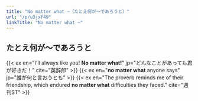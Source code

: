 ```yaml
---
title: "No matter what ~（たとえ何が～であろうと）"
url: "/p/u3jxf49"
linkTitle: "No matter what ~"
---
```


たとえ何が～であろうと
----
{{< ex en="I'll always like you! **No matter what!**" jp="どんなことがあっても君が好きだ！" cite="英辞郎" >}}
{{< ex en="**no matter what** anyone says" jp="誰が何と言おうとも" >}}
{{< ex en="The proverb reminds me of their friendship, which endured **no matter what** difficulties they faced." cite="週刊ST" >}}

